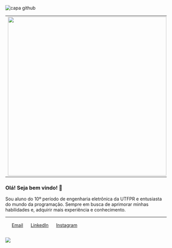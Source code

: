 ![capa github](https://github.com/mindblows/mindblows/blob/main/images/capa-gmatias.png)


<center>
<table>
    <tr>
        <td><img width="495px" align="left" src="https://github-readme-stats.vercel.app/api/top-langs/?username=mindblows&hide=html&layout=compact&theme=dark" /></td>
        <td><img width="495px" align="left" src="https://github-readme-stats.vercel.app/api?username=mindblows&theme=dark"/></td>
    </tr>   
</table>
</center>


### Olá! Seja bem vindo! 👋

Sou aluno do 10º período de engenharia eletrônica da UTFPR e entusiasta do mundo da programação. Sempre em busca de aprimorar minhas habilidades e, adquirir mais experiência e conhecimento.

---

<a href="mailto:gmatias1793@gmail.com"><img src="https://github.com/mindblows/mindblows/blob/main/images/email.png" width="16"></img></a> [Email](mailto:gmatias1793@gmail.com)
<a href="https://www.linkedin.com/in/gabriel-silva-5a58201a2/"><img src="https://github.com/mindblows/mindblows/linkedin.png" width="16"></img></a> [LinkedIn](https://www.linkedin.com/in/gabriel-silva-5a58201a2/)
<a href="https://www.instagram.com/gmatiass/"><img src="https://github.com/mindblows/mindblows/blob/main/images/instagram.png" width="16"></img></a> [Instagram](https://www.instagram.com/gmatiass)

![](https://komarev.com/ghpvc/?username=mindblows&color=red&style=flat)
---


